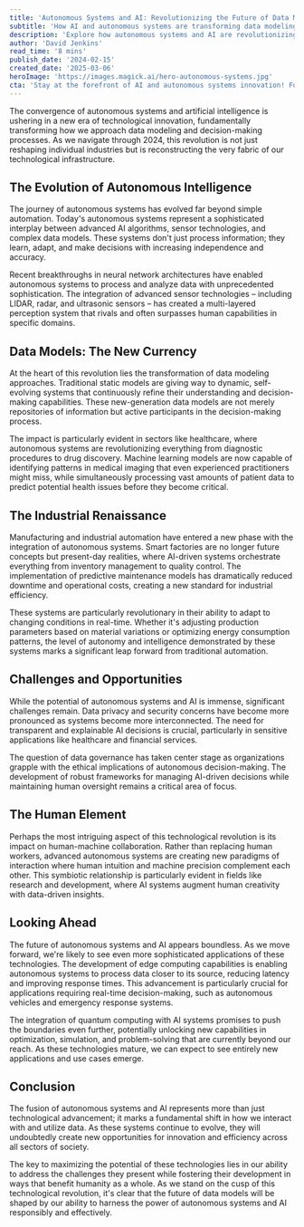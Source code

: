 ```yaml
---
title: 'Autonomous Systems and AI: Revolutionizing the Future of Data Models'
subtitle: 'How AI and autonomous systems are transforming data modeling across industries'
description: 'Explore how autonomous systems and AI are revolutionizing data modeling approaches across industries, from healthcare to manufacturing. Learn about the latest breakthroughs in neural networks, sensor technologies, and the challenges facing this rapidly evolving technological landscape.'
author: 'David Jenkins'
read_time: '8 mins'
publish_date: '2024-02-15'
created_date: '2025-03-06'
heroImage: 'https://images.magick.ai/hero-autonomous-systems.jpg'
cta: 'Stay at the forefront of AI and autonomous systems innovation! Follow us on LinkedIn for daily insights, breaking news, and expert analysis on the future of technology.'
---
```


The convergence of autonomous systems and artificial intelligence is ushering in a new era of technological innovation, fundamentally transforming how we approach data modeling and decision-making processes. As we navigate through 2024, this revolution is not just reshaping individual industries but is reconstructing the very fabric of our technological infrastructure.

## The Evolution of Autonomous Intelligence

The journey of autonomous systems has evolved far beyond simple automation. Today's autonomous systems represent a sophisticated interplay between advanced AI algorithms, sensor technologies, and complex data models. These systems don't just process information; they learn, adapt, and make decisions with increasing independence and accuracy.

Recent breakthroughs in neural network architectures have enabled autonomous systems to process and analyze data with unprecedented sophistication. The integration of advanced sensor technologies – including LIDAR, radar, and ultrasonic sensors – has created a multi-layered perception system that rivals and often surpasses human capabilities in specific domains.

## Data Models: The New Currency

At the heart of this revolution lies the transformation of data modeling approaches. Traditional static models are giving way to dynamic, self-evolving systems that continuously refine their understanding and decision-making capabilities. These new-generation data models are not merely repositories of information but active participants in the decision-making process.

The impact is particularly evident in sectors like healthcare, where autonomous systems are revolutionizing everything from diagnostic procedures to drug discovery. Machine learning models are now capable of identifying patterns in medical imaging that even experienced practitioners might miss, while simultaneously processing vast amounts of patient data to predict potential health issues before they become critical.

## The Industrial Renaissance

Manufacturing and industrial automation have entered a new phase with the integration of autonomous systems. Smart factories are no longer future concepts but present-day realities, where AI-driven systems orchestrate everything from inventory management to quality control. The implementation of predictive maintenance models has dramatically reduced downtime and operational costs, creating a new standard for industrial efficiency.

These systems are particularly revolutionary in their ability to adapt to changing conditions in real-time. Whether it's adjusting production parameters based on material variations or optimizing energy consumption patterns, the level of autonomy and intelligence demonstrated by these systems marks a significant leap forward from traditional automation.

## Challenges and Opportunities

While the potential of autonomous systems and AI is immense, significant challenges remain. Data privacy and security concerns have become more pronounced as systems become more interconnected. The need for transparent and explainable AI decisions is crucial, particularly in sensitive applications like healthcare and financial services.

The question of data governance has taken center stage as organizations grapple with the ethical implications of autonomous decision-making. The development of robust frameworks for managing AI-driven decisions while maintaining human oversight remains a critical area of focus.

## The Human Element

Perhaps the most intriguing aspect of this technological revolution is its impact on human-machine collaboration. Rather than replacing human workers, advanced autonomous systems are creating new paradigms of interaction where human intuition and machine precision complement each other. This symbiotic relationship is particularly evident in fields like research and development, where AI systems augment human creativity with data-driven insights.

## Looking Ahead

The future of autonomous systems and AI appears boundless. As we move forward, we're likely to see even more sophisticated applications of these technologies. The development of edge computing capabilities is enabling autonomous systems to process data closer to its source, reducing latency and improving response times. This advancement is particularly crucial for applications requiring real-time decision-making, such as autonomous vehicles and emergency response systems.

The integration of quantum computing with AI systems promises to push the boundaries even further, potentially unlocking new capabilities in optimization, simulation, and problem-solving that are currently beyond our reach. As these technologies mature, we can expect to see entirely new applications and use cases emerge.

## Conclusion

The fusion of autonomous systems and AI represents more than just technological advancement; it marks a fundamental shift in how we interact with and utilize data. As these systems continue to evolve, they will undoubtedly create new opportunities for innovation and efficiency across all sectors of society.

The key to maximizing the potential of these technologies lies in our ability to address the challenges they present while fostering their development in ways that benefit humanity as a whole. As we stand on the cusp of this technological revolution, it's clear that the future of data models will be shaped by our ability to harness the power of autonomous systems and AI responsibly and effectively.